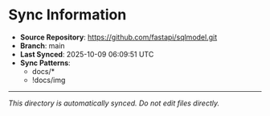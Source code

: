 # Sync Information

- **Source Repository**: https://github.com/fastapi/sqlmodel.git
- **Branch**: main
- **Last Synced**: 2025-10-09 06:09:51 UTC
- **Sync Patterns**:
  - docs/*
  - !docs/img

---
*This directory is automatically synced. Do not edit files directly.*
